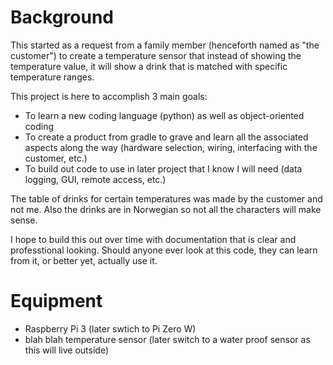 # Background

This started as a request from a family member (henceforth named as "the customer") to create a temperature sensor that instead of showing the temperature value, it will show a drink that is matched with specific temperature ranges.

This project is here to accomplish 3 main goals:
 - To learn a new coding language (python) as well as object-oriented coding
 - To create a product from gradle to grave and learn all the associated aspects along the way (hardware selection, wiring, interfacing with the customer, etc.)
 - To build out code to use in later project that I know I will need (data logging, GUI, remote access, etc.)

The table of drinks for certain temperatures was made by the customer and not me.  Also the drinks are in Norwegian so not all the characters will make sense.

I hope to build this out over time with documentation that is clear and professtional looking.  Should anyone ever look at this code, they can learn from it, or better yet, actually use it.

# Equipment

- Raspberry Pi 3 (later swtich to Pi Zero W)
- blah blah temperature sensor (later switch to a water proof sensor as this will live outside)
